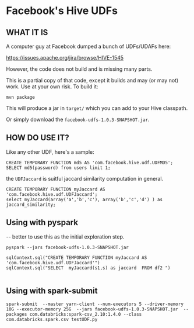 Facebook's Hive UDFs
==================


## WHAT IT IS

A computer guy at Facebook dumped a bunch of UDFs/UDAFs here:

https://issues.apache.org/jira/browse/HIVE-1545

However, the code does not build and is missing many parts.

This is a partial copy of that code, except it builds and may (or may not) work. Use at your own risk. To build it:

```
mvn package
```

This will produce a jar in `target/` which you can add to your Hive classpath.

Or simply download the `facebook-udfs-1.0.3-SNAPSHOT.jar`.

## HOW DO USE IT?

Like any other UDF, here's a sample:

```
CREATE TEMPORARY FUNCTION md5 AS 'com.facebook.hive.udf.UDFMD5';
SELECT md5(password) from users limit 1;
```
the `UDFJaccard` is suitful jaccard similarity computation in general.
```
CREATE TEMPORARY FUNCTION myJaccard AS 'com.facebook.hive.udf.UDFJaccard';
select myJaccard(array('a','b','c'), array('b','c','d') ) as jaccard_similarity;
```

## Using with pyspark   
-- better to use this as the initial exploration step.

```
pyspark --jars facebook-udfs-1.0.3-SNAPSHOT.jar
```

```
sqlContext.sql("CREATE TEMPORARY FUNCTION myJaccard AS 'com.facebook.hive.udf.UDFJaccard'")
sqlContext.sql("SELECT  myJaccard(s1,s) as jaccard  FROM df2 ")


```
## Using with spark-submit 

```
spark-submit  --master yarn-client --num-executors 5 --driver-memory 10G --executor-memory 25G  --jars facebook-udfs-1.0.3-SNAPSHOT.jar  --packages com.databricks:spark-csv_2.10:1.4.0 --class com.databricks.spark.csv testUDF.py
```


